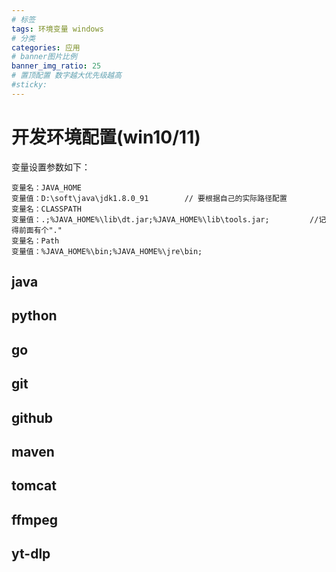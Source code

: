 ```yaml
---
# 标签
tags: 环境变量 windows
# 分类
categories: 应用
# banner图片比例
banner_img_ratio: 25
# 置顶配置 数字越大优先级越高
#sticky: 
---
```


# 开发环境配置(win10/11)

变量设置参数如下：

```shell
变量名：JAVA_HOME
变量值：D:\soft\java\jdk1.8.0_91        // 要根据自己的实际路径配置
变量名：CLASSPATH
变量值：.;%JAVA_HOME%\lib\dt.jar;%JAVA_HOME%\lib\tools.jar;         //记得前面有个"."
变量名：Path
变量值：%JAVA_HOME%\bin;%JAVA_HOME%\jre\bin;
```

## java 

## python

## go

## git

## github

## maven

## tomcat

## ffmpeg

## yt-dlp

